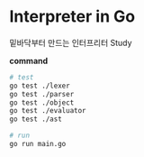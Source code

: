 # Interpreter in Go

밑바닥부터 만드는 인터프리터 Study<br/>

**command**
```sh
# test
go test ./lexer
go test ./parser
go test ./object
go test ./evaluator
go test ./ast

# run
go run main.go
```